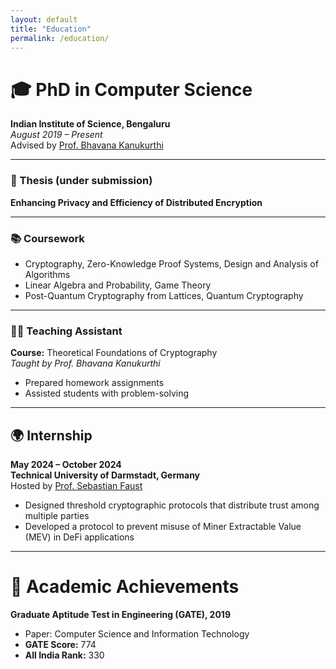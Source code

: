 ```yaml
---
layout: default
title: "Education"
permalink: /education/
---
```


# 🎓 PhD in Computer Science  
**Indian Institute of Science, Bengaluru**  
*August 2019 – Present*  
Advised by <a href="https://www.csa.iisc.ac.in/~bhavana/" target="_blank" rel="noopener noreferrer">Prof. Bhavana Kanukurthi</a>

---

### 📝 Thesis (under submission)  
**Enhancing Privacy and Efficiency of Distributed Encryption**

---

### 📚 Coursework  
- Cryptography, Zero-Knowledge Proof Systems, Design and Analysis of Algorithms  
- Linear Algebra and Probability, Game Theory  
- Post-Quantum Cryptography from Lattices, Quantum Cryptography  

---

### 👨‍🏫 Teaching Assistant  
**Course:** Theoretical Foundations of Cryptography  
*Taught by Prof. Bhavana Kanukurthi*  
- Prepared homework assignments  
- Assisted students with problem-solving  

---

## 🌍 Internship  
**May 2024 – October 2024**  
**Technical University of Darmstadt, Germany**  
Hosted by <a href="https://www.informatik.tu-darmstadt.de/cac/cac/team_cac/sebastian_faust_cac/index.en.jsp" target="_blank" rel="noopener noreferrer">Prof. Sebastian Faust</a>

- Designed threshold cryptographic protocols that distribute trust among multiple parties  
- Developed a protocol to prevent misuse of Miner Extractable Value (MEV) in DeFi applications  

---

# 🏅 Academic Achievements  

**Graduate Aptitude Test in Engineering (GATE), 2019**  
- Paper: Computer Science and Information Technology  
- **GATE Score:** 774  
- **All India Rank:** 330
